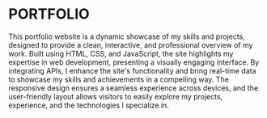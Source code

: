 # PORTFOLIO

This portfolio website is a dynamic showcase of my skills and projects, designed to provide a clean, interactive,
and professional overview of my work. Built using HTML, CSS, and JavaScript,
the site highlights my expertise in web development, presenting a visually engaging interface.
By integrating APIs, I enhance the site's functionality and bring real-time data to showcase my skills and achievements in a compelling way.
The responsive design ensures a seamless experience across devices, and the user-friendly layout allows visitors to easily explore my projects, 
experience, and the technologies I specialize in.






